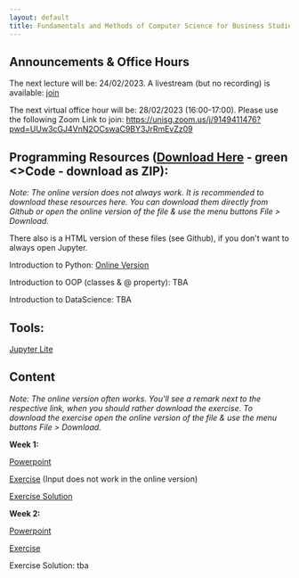 ```yaml
---
layout: default
title: Fundamentals and Methods of Computer Science for Business Studies - Exercises, Group 2
---
```


## Announcements & Office Hours

The next lecture will be: 24/02/2023. A livestream (but no recording) is available: [join](https://unisg.zoom.us/j/68006322170?pwd=YjdscTk0bTVCZDVRVWFlQmFoTnJsUT09)

The next virtual office hour will be: 28/02/2023 (16:00-17:00). Please use the following Zoom Link to join: https://unisg.zoom.us/j/9149411476?pwd=UUw3cGJ4VnN2OCswaC9BY3JrRmEvZz09


## Programming Resources ([Download Here](https://github.com/DomBBB/dombbb.github.io/) - green <>Code - download as ZIP):

_Note: The online version does not always work. It is recommended to download these resources here. You can download them directly from Github or open the online version of the file & use the menu buttons File > Download._

There also is a HTML version of these files (see Github), if you don't want to always open Jupyter.

Introduction to Python: [Online Version](https://dombbb.github.io/cs-fs23/lab?path=repetition%2FGMI+2022+-+Introduction+to+Python.ipynb)

Introduction to OOP (classes & @ property): TBA

Introduction to DataScience: TBA
    

## Tools:

[Jupyter Lite](https://dombbb.github.io/cs-fs23)


## Content

_Note: The online version often works. You'll see a remark next to the respective link, when you should rather download the exercise. To download the exercise open the online version of the file & use the menu buttons File > Download._

**Week 1:**

[Powerpoint](https://view.officeapps.live.com/op/view.aspx?src=https://dombbb.github.io/presentation/Presentation_W1.pptx)

[Exercise](https://dombbb.github.io/cs-fs23/lab?path=weekly%2FWeek1.ipynb) (Input does not work in the online version)

[Exercise Solution](https://dombbb.github.io/cs-fs23/lab?path=weekly%2FWeek1_Solution.ipynb)

**Week 2:**

[Powerpoint](https://view.officeapps.live.com/op/view.aspx?src=https://dombbb.github.io/presentation/Presentation_W2.pptx)

[Exercise](https://dombbb.github.io/cs-fs23/lab?path=weekly%2FWeek2.ipynb)

Exercise Solution: tba



